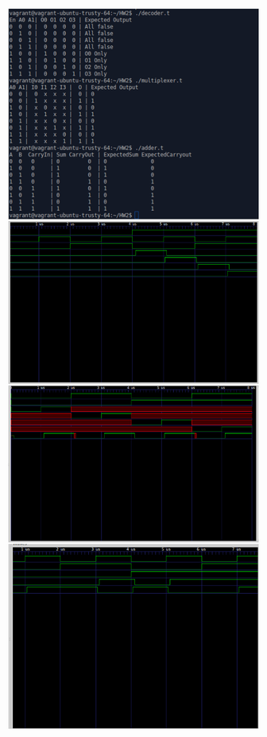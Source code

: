 ![Test Benches](outputs.png)
![Decoder Waveform](decodervcd.png)
![Multiplexer Waveform](multiplexervcd.png)
![Adder Waveform](addervcd.png)